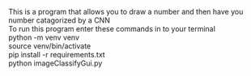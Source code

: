 This is a program that allows you to draw a number and then have you number catagorized by a CNN
<br/>
To run this program enter these commands in to your terminal
<br/>
python -m venv venv
<br/>
source venv/bin/activate
<br/>
pip install -r requirements.txt
<br/>
python imageClassifyGui.py
<br/>
